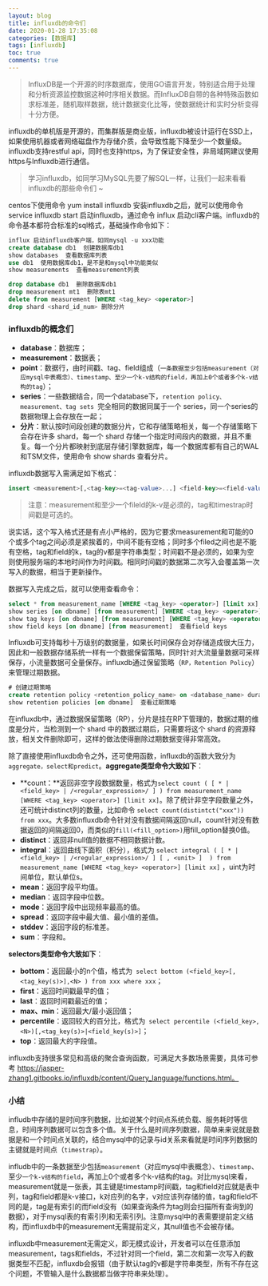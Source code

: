 ```yaml
---
layout: blog
title: influxdb的命令们
date: 2020-01-28 17:35:08
categories: [数据库]
tags: [influxdb]
toc: true
comments: true
---
```


> InfluxDB是一个开源的时序数据库，使用GO语言开发，特别适合用于处理和分析资源监控数据这种时序相关数据。而InfluxDB自带的各种特殊函数如求标准差，随机取样数据，统计数据变化比等，使数据统计和实时分析变得十分方便。

influxdb的单机版是开源的，而集群版是商业版，influxdb被设计运行在SSD上，如果使用机器或者网络磁盘作为存储介质，会导致性能下降至少一个数量级。influxdb支持restful api，同时也支持https，为了保证安全性，非局域网建议使用https与Influxdb进行通信。

> 学习influxdb，如同学习MySQL先要了解SQL一样，让我们一起来看看influxdb的那些命令们 ~

centos下使用命令 yum install influxdb 安装influxdb之后，就可以使用命令 service influxdb start 启动influxdb，通过命令 influx 启动cli客户端。influxdb的命令基本都符合标准的sql格式，基础操作命令如下：

```sql
influx 启动influxdb客户端，如同mysql -u xxx功能
create database db1  创建数据库db1
show databases  查看数据库列表
use db1  使用数据库db1，是不是和mysql中功能类似
show measurements  查看measurement列表

drop database db1  删除数据库db1
drop measurement mt1  删除表mt1
delete from measurement [WHERE <tag_key> <operator>]
drop shard <shard_id_num> 删除分片
```

### influxdb的概念们

- **database**：数据库；
- **measurement**：数据表；
- **point**：数据行，由时间戳、tag、field组成（`一条数据至少包括measurement（对应mysql中表概念）、timestamp、至少一个k-v结构的field，再加上0个或者多个k-v结构的tag`）；
- **series**：一些数据结合，同一个database下，`retention policy、measurement、tag sets `完全相同的数据同属于一个 series，同一个series的数据物理上会存放在一起；
- **分片**：默认按时间段创建的数据分片，它和存储策略相关，每一个存储策略下会存在许多 shard，每一个 shard 存储一个指定时间段内的数据，并且不重复。每一个分片都映射到底层存储引擎数据库，每一个数据库都有自己的WAL和TSM文件，使用命令 show shards 查看分片。

influxdb数据写入需满足如下格式：

```sql
insert <measurement>[,<tag-key>=<tag-value>...] <field-key>=<field-value>[,<field2-key>=<field2-value>...] [unix-nano-timestamp] 
```

> 注意：measurement和至少一个fileld的k-v是必须的，tag和timestrap时间戳是可选的。

说实话，这个写入格式还是有点小严格的，因为它要求measurement和可能的0个或多个tag之间必须是紧挨着的，中间不能有空格；同时多个filed之间也是不能有空格，tag和field的k，tag的v都是字符串类型；时间戳不是必须的，如果为空则使用服务端的本地时间作为时间戳。相同时间戳的数据第二次写入会覆盖第一次写入的数据，相当于更新操作。

数据写入完成之后，就可以使用查看命令：

```sql
select * from measurement_name [WHERE <tag_key> <operator>] [limit xx]  查看数据
show series [on dbname] [from measurement] [WHERE <tag_key> <operator>] [limit xx]  查看series信息
show tag keys [on dbname] [from measurement] [WHERE <tag_key> <operator>] [limit xx]  查看tag keys信息
show field keys [on dbname] [from measurement]  查看field keys
```

Influxdb可支持每秒十万级别的数据量，如果长时间保存会对存储造成很大压力，因此和一般数据存储系统一样有一个数据保留策略，同时针对大流量量数据可采样保存，小流量数据可全量保存。influxdb通过保留策略（`RP，Retention Policy`）来管理过期数据。

```sql
# 创建过期策略
create retention policy <retention_policy_name> on <database_name> duration <duration> replicationN <n> [SHARD DURATION <duration>] [DEFAULT]
show retention policies [on dbname]  查看过期策略
```

在influxdb中，通过数据保留策略（RP），分片是挂在RP下管理的，数据过期的维度是分片，当检测到一个 shard 中的数据过期后，只需要将这个 shard 的资源释放，相关文件删除即可，这样的做法使得删除过期数据变得非常高效。

除了直接使用influxdb命令之外，还可使用函数，influxdb的函数大致分为`aggregate，select和predict`。**aggregate类型命令大致如下**：

- **count：**返回非空字段数据数量，格式为` select count ( [ * | <field_key> | /<regular_expression>/ ] ) from measurement_name [WHERE <tag_key> <operator>] [limit xx] `。除了统计非空字段数量之外，还可统计distinct列的数量，比如命令 `select count(distintct("xxx")) from xxx`。大多数influxdb命令针对没有数据间隔返回null，count针对没有数据返回的间隔返回0，而类似的`fill(<fill_option>)`用fill_option替换0值。
- **distinct**：返回非null值的数据不相同数据计数。
- **integral**：返回曲线下面积（积分），格式为 `select integral ( [ * | <field_key> | /<regular_expression>/ ] [ , <unit> ]  ) from measurement_name [WHERE <tag_key> <operator>] [limit xx]` ，uint为时间单位，默认单位s。
- **mean**：返回字段平均值。
- **median**：返回字段中位数。
- **mode**：返回字段中出现频率最高的值。
- **spread**：返回字段中最大值、最小值的差值。
- **stddev**：返回字段的标准差。
- **sum**：字段和。

**selectors类型命令大致如下**：

- **bottom**：返回最小的n个值，格式为` select bottom (<field_key>[,<tag_key(s)>],<N> ) from xxx where xxx`；
- **first**：返回时间戳最早的值；
- **last**：返回时间戳最近的值；
- **max、min**：返回最大/最小返回值；
- **percentile**：返回较大的百分比，格式为` select percentile (<field_key>, <N>)[,<tag_key(s)>|<field_key(s)>]`；
- **top**：返回最大的字段值。

influxdb支持很多常见和高级的聚合查询函数，可满足大多数场景需要，具体可参考 https://jasper-zhang1.gitbooks.io/influxdb/content/Query_language/functions.html。

### 小结

infludb中存储的是时间序列数据，比如说某个时间点系统负载、服务耗时等信息，时间序列数据可以包含多个值。关于什么是时间序列数据，简单来来说就是数据是和一个时间点关联的，结合mysql中的记录与id关系来看就是时间序列数据的主键就是时间点（`timestrap`）。

infludb中的一条数据至少包括`measurement`（对应mysql中表概念）、`timestamp`、至少`一个k-v结构的field`，再加上0个或者多个k-v结构的tag。对比mysql来看，measurement就是一张表，其主键是timestamp时间戳，tag和field对应就是表中列，tag和field都是k-v接口，k对应列的名字，v对应该列存储的值，tag和field不同的是，tag是有索引的而field没有（如果查询条件为tag则会扫描所有查询到的数据），对于mysql表的有索引列和无索引列。注意mysql中的表需要提前定义结构，而influxdb中的measurement无需提前定义，其null值也不会被存储。

influxdb中measurement无需定义，即无模式设计，开发者可以在任意添加measurement，tags和fields，不过针对同一个field，第二次和第一次写入的数据类型不匹配，influxdb会报错（由于默认tag的v都是字符串类型，所有不存在这个问题，不管输入是什么数据都当做字符串来处理）。